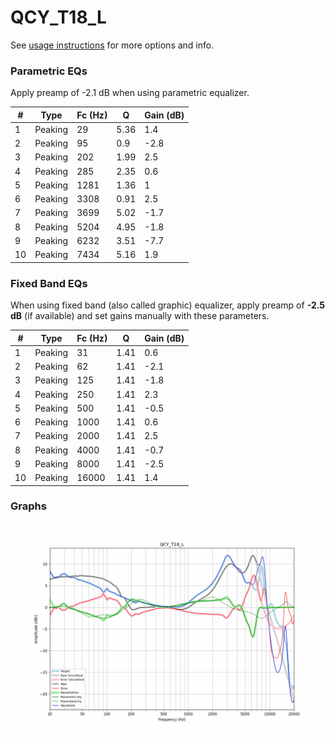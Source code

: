 # QCY_T18_L
See [usage instructions](https://github.com/jaakkopasanen/AutoEq#usage) for more options and info.

### Parametric EQs
Apply preamp of -2.1 dB when using parametric equalizer.

|   # | Type    |   Fc (Hz) |    Q |   Gain (dB) |
|-----|---------|-----------|------|-------------|
|   1 | Peaking |        29 | 5.36 |         1.4 |
|   2 | Peaking |        95 | 0.9  |        -2.8 |
|   3 | Peaking |       202 | 1.99 |         2.5 |
|   4 | Peaking |       285 | 2.35 |         0.6 |
|   5 | Peaking |      1281 | 1.36 |         1   |
|   6 | Peaking |      3308 | 0.91 |         2.5 |
|   7 | Peaking |      3699 | 5.02 |        -1.7 |
|   8 | Peaking |      5204 | 4.95 |        -1.8 |
|   9 | Peaking |      6232 | 3.51 |        -7.7 |
|  10 | Peaking |      7434 | 5.16 |         1.9 |

### Fixed Band EQs
When using fixed band (also called graphic) equalizer, apply preamp of **-2.5 dB** (if available) and set gains manually with these parameters.

|   # | Type    |   Fc (Hz) |    Q |   Gain (dB) |
|-----|---------|-----------|------|-------------|
|   1 | Peaking |        31 | 1.41 |         0.6 |
|   2 | Peaking |        62 | 1.41 |        -2.1 |
|   3 | Peaking |       125 | 1.41 |        -1.8 |
|   4 | Peaking |       250 | 1.41 |         2.3 |
|   5 | Peaking |       500 | 1.41 |        -0.5 |
|   6 | Peaking |      1000 | 1.41 |         0.6 |
|   7 | Peaking |      2000 | 1.41 |         2.5 |
|   8 | Peaking |      4000 | 1.41 |        -0.7 |
|   9 | Peaking |      8000 | 1.41 |        -2.5 |
|  10 | Peaking |     16000 | 1.41 |         1.4 |

### Graphs
![](./QCY_T18_L.png)
